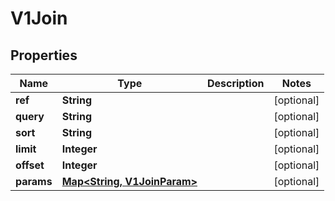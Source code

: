 

# V1Join


## Properties

Name | Type | Description | Notes
------------ | ------------- | ------------- | -------------
**ref** | **String** |  |  [optional]
**query** | **String** |  |  [optional]
**sort** | **String** |  |  [optional]
**limit** | **Integer** |  |  [optional]
**offset** | **Integer** |  |  [optional]
**params** | [**Map&lt;String, V1JoinParam&gt;**](V1JoinParam.md) |  |  [optional]



